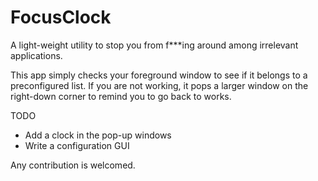 # FocusClock

A light-weight utility to stop you from f***ing around among irrelevant applications.

This app simply checks your foreground window to see if it belongs to a preconfigured list. If you are not working, it pops a larger window on the right-down corner to remind you to go back to works.

TODO

+ Add a clock in the pop-up windows
+ Write a configuration GUI

Any contribution is welcomed.
